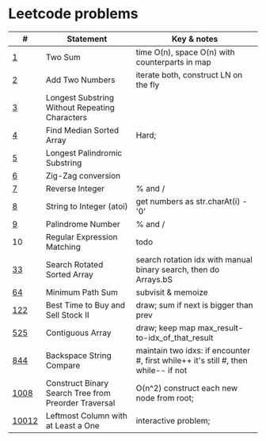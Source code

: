 # Leetcode problems

| # | Statement | Key & notes |
| - | --------- | ----------- |
[1](https://leetcode.com/problems/two-sum/) | Two Sum | time O(n), space O(n) with counterparts in map
[2](https://leetcode.com/problems/add-two-numbers) | Add Two Numbers | iterate both, construct LN on the fly
[3](https://leetcode.com/problems/longest-substring-without-repeating-characters) | Longest Substring Without Repeating Characters
[4](https://leetcode.com/problems/median-of-two-sorted-arrays/) | Find Median Sorted Array | Hard;
[5](https://leetcode.com/problems/longest-palindromic-substring) | Longest Palindromic Substring
[6](https://leetcode.com/problems/zigzag-conversion) | Zig-Zag conversion
[7](https://leetcode.com/problems/reverse-integer) | Reverse Integer | % and /
[8](https://leetcode.com/problems/string-to-integer-atoi) | String to Integer (atoi) | get numbers as str.charAt(i) - '0'
[9](https://leetcode.com/problems/palindrome-number) | Palindrome Number | % and /
10 | Regular Expression Matching | todo
[33](https://leetcode.com/problems/search-in-rotated-sorted-array/) | Search Rotated Sorted Array | search rotation idx with manual binary search, then do Arrays.bS
[64](https://leetcode.com/problems/minimum-path-sum/) | Minimum Path Sum | subvisit & memoize
[122](https://leetcode.com/problems/best-time-to-buy-and-sell-stock-ii/) | Best Time to Buy and Sell Stock II | draw; sum if next is bigger than prev
[525](https://leetcode.com/problems/contiguous-array/) | Contiguous Array | draw; keep map max_result-to-idx_of_that_result
[844](https://leetcode.com/problems/backspace-string-compare/) | Backspace String Compare | maintain two idxs: if encounter #, first while++ it's still #, then while-- if not
[1008](https://leetcode.com/problems/construct-binary-search-tree-from-preorder-traversal/) | Construct Binary Search Tree from Preorder Traversal | O(n^2) construct each new node from root;
[10012](https://leetcode.com/problems/leftmost-column-with-a-at-least-a-one/) | Leftmost Column with at Least a One | interactive problem; 
